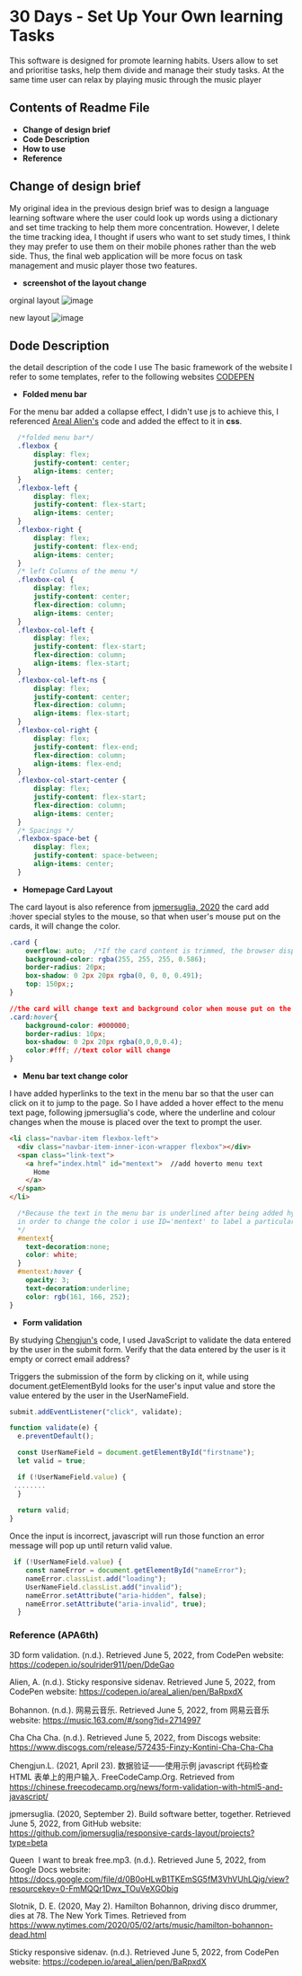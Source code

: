 # 30 Days - Set Up Your Own learning Tasks
This software is designed for promote learning habits. Users allow to set and prioritise tasks, help them divide and manage their study tasks. At the same time user can relax by playing music through the music player

## Contents of Readme File
 * __Change of design brief__
 * __Code Description__
 * __How to use__
 * __Reference__


## Change of design brief
My original idea in the previous design brief was to design a language learning software where the user could look up words using a dictionary and set time tracking to help them more concentration. However, I delete the time tracking idea, I thought if users who want to set study times, I think they may prefer to use them on their mobile phones rather than the web side. Thus, the final web application will be more focus on task management and music player those two features.

* __screenshot of the layout change__

orginal layout
![image](./readmeimg/1.png)

new layout
![image](./readmeimg/2.png)


## Dode Description

the detail description of the code I use
The basic framework of the website I refer to some templates, refer to the following websites [CODEPEN](https://codepen.io/trending)

* __Folded menu bar__

For the menu bar added a collapse effect, I didn't use js to achieve this, I referenced  [Areal Alien's](https://codepen.io/areal_alien/pen/BaRpxdX) code and added the effect to it in  **css**.

```CSS
  /*folded menu bar*/
  .flexbox {
      display: flex;
      justify-content: center;
      align-items: center;
  }
  .flexbox-left {
      display: flex;
      justify-content: flex-start;
      align-items: center;
  }
  .flexbox-right {
      display: flex;
      justify-content: flex-end;
      align-items: center;
  }
  /* left Columns of the menu */
  .flexbox-col {
      display: flex;
      justify-content: center;
      flex-direction: column;
      align-items: center;
  }
  .flexbox-col-left {
      display: flex;
      justify-content: flex-start;
      flex-direction: column;
      align-items: flex-start;
  }
  .flexbox-col-left-ns {
      display: flex;
      justify-content: center;
      flex-direction: column;
      align-items: flex-start;
  }
  .flexbox-col-right {
      display: flex;
      justify-content: flex-end;
      flex-direction: column;
      align-items: flex-end;
  }
  .flexbox-col-start-center {
      display: flex;
      justify-content: flex-start;
      flex-direction: column;
      align-items: center;
  }
  /* Spacings */
  .flexbox-space-bet {
      display: flex;
      justify-content: space-between;
      align-items: center;
  }
```

* __Homepage Card Layout__

The card layout is also reference from [jpmersuglia, 2020](https://github.com/jpmersuglia/responsive-cards-layout.git)
the card add :hover special styles to the mouse, so that when user's mouse put on the cards, it will change the color.

```css
.card {
    overflow: auto;  /*If the card content is trimmed, the browser displays a scroll bar to view the rest of the content*/
    background-color: rgba(255, 255, 255, 0.586);
    border-radius: 20px;
    box-shadow: 0 2px 20px rgba(0, 0, 0, 0.491);
    top: 150px;;
}

//the card will change text and background color when mouse put on the cards
.card:hover{
    background-color: #000000;
    border-radius: 10px;
    box-shadow: 0 2px 20px rgba(0,0,0,0.4);
    color:#fff; //text color will change
}
```

* __Menu bar text change color__

I have added hyperlinks to the text in the menu bar so that the user can click on it to jump to the page. So I have added a hover effect to the menu text page, following jpmersuglia's code, where the underline and colour changes when the mouse is placed over the text to prompt the user.

```html
<li class="navbar-item flexbox-left">
  <div class="navbar-item-inner-icon-wrapper flexbox"></div>
  <span class="link-text">
    <a href="index.html" id="mentext">  //add hoverto menu text
      Home
    </a>
  </span>
</li>
```

```css
  /*Because the text in the menu bar is underlined after being added hyperlinked, 
  in order to change the color i use ID='mentext' to label a particular style
  */
  #mentext{
    text-decoration:none;
    color: white;
  }
  #mentext:hover {
    opacity: 3;
    text-decoration:underline;
    color: rgb(161, 166, 252);
}
```

* __Form validation__

By studying [Chengjun's](https://chinese.freecodecamp.org/news/form-validation-with-html5-and-javascript/) code, I used JavaScript to validate the data entered by the user in the submit form. Verify that the data entered by the user is it empty or correct email address?

Triggers the submission of the form by clicking on it, while using document.getElementById looks for the user's input value and store the value entered by the user in the UserNameField.

```javascript
submit.addEventListener("click", validate);

function validate(e) {
  e.preventDefault();

  const UserNameField = document.getElementById("firstname");
  let valid = true;

  if (!UserNameField.value) {
 ........
  }
  
  return valid;
}
```
Once the input is incorrect, javascript will run those function an error message will pop up until return valid value.

```javascript
 if (!UserNameField.value) {
    const nameError = document.getElementById("nameError");
    nameError.classList.add("loading");
    UserNameField.classList.add("invalid");
    nameError.setAttribute("aria-hidden", false);
    nameError.setAttribute("aria-invalid", true);
  }
```



### Reference (APA6th)
  3D form validation. (n.d.). Retrieved June 5, 2022, from CodePen website: https://codepen.io/soulrider911/pen/DdeGao

  Alien, A. (n.d.). Sticky responsive sidenav. Retrieved June 5, 2022, from CodePen website: https://codepen.io/areal_alien/pen/BaRpxdX

  Bohannon. (n.d.). 网易云音乐. Retrieved June 5, 2022, from 网易云音乐 website: https://music.163.com/#/song?id=2714997

  Cha Cha Cha. (n.d.). Retrieved June 5, 2022, from Discogs website: https://www.discogs.com/release/572435-Finzy-Kontini-Cha-Cha-Cha

  Chengjun.L. (2021, April 23). 数据验证——使用示例 javascript 代码检查 HTML 表单上的用户输入. FreeCodeCamp.Org. Retrieved from https://chinese.freecodecamp.org/news/form-validation-with-html5-and-javascript/

  jpmersuglia. (2020, September 2). Build software better, together. Retrieved June 5, 2022, from GitHub website: https://github.com/jpmersuglia/responsive-cards-layout/projects?type=beta

  Queen   I want to break free.mp3. (n.d.). Retrieved June 5, 2022, from Google Docs website: https://docs.google.com/file/d/0B0oHLwB1TKEmSG5fM3VhVUhLQjg/view?resourcekey=0-FmMQQr1Dwx_TOuVeXGObig

  Slotnik, D. E. (2020, May 2). Hamilton Bohannon, driving disco drummer, dies at 78. The New York Times. Retrieved from https://www.nytimes.com/2020/05/02/arts/music/hamilton-bohannon-dead.html

  Sticky responsive sidenav. (n.d.). Retrieved June 5, 2022, from CodePen website: https://codepen.io/areal_alien/pen/BaRpxdX
